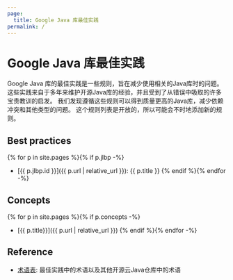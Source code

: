 ```yaml
---
page:
  title: Google Java 库最佳实践
permalink: /
---
```


# Google Java 库最佳实践

Google Java 库的最佳实践是一些规则，旨在减少使用相关的Java库时的问题。
这些实践来自于多年来维护开源Java库的经验，并且受到了从错误中吸取的许多宝贵教训的启发。
我们发现遵循这些规则可以得到质量更高的Java库，减少依赖冲突和其他类型的问题。
这个规则列表是开放的，所以可能会不时地添加新的规则。

## Best practices

{% for p in site.pages %}{% if p.jlbp -%}
- [{{ p.jlbp.id }}]({{ p.url | relative_url }}): {{ p.title }}
{% endif %}{% endfor -%}

## Concepts

{% for p in site.pages %}{% if p.concepts -%}
- [{{ p.title}}]({{ p.url | relative_url }})
{% endif %}{% endfor -%}

## Reference

- [术语表](glossary.md): 最佳实践中的术语以及其他开源云Java仓库中的术语
